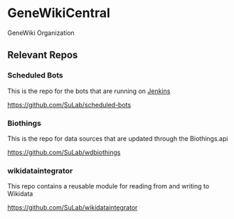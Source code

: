 # GeneWikiCentral
GeneWiki Organization


## Relevant Repos
### Scheduled Bots
This is the repo for the bots that are running on [Jenkins](http://34.193.174.196:8080)

https://github.com/SuLab/scheduled-bots

### Biothings
This is the repo for data sources that are updated through the Biothings.api

https://github.com/SuLab/wdbiothings

### wikidataintegrator
This repo contains a reusable module for reading from and writing to Wikidata

https://github.com/SuLab/wikidataintegrator
